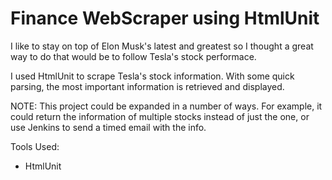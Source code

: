 # Finance WebScraper using HtmlUnit

I like to stay on top of Elon Musk's latest and greatest so I thought a great way to do that would be to follow Tesla's stock performace.

I used HtmlUnit to scrape Tesla's stock information. With some quick parsing, the most important information is retrieved and displayed.

NOTE: This project could be expanded in a number of ways. For example, it could return the information of multiple stocks instead of just the one, or use 
Jenkins to send a timed email with the info.

Tools Used:
- HtmlUnit
